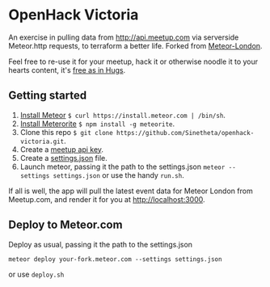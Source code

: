 OpenHack Victoria
=================

An exercise in pulling data from http://api.meetup.com via serverside Meteor.http requests, to terraform a better life. Forked from [Meteor-London](https://github.com/olizilla/meteor-london).

Feel free to re-use it for your meetup, hack it or otherwise noodle it to your hearts content, it's [free as in Hugs](http://blog.izs.me/post/48281002063/free-as-in-hugs-licence).

Getting started
---------------

1. [Install Meteor](http://docs.meteor.com/#quickstart) `$ curl https://install.meteor.com | /bin/sh`.
2. [Install Meterorite](https://github.com/oortcloud/meteorite) `$ npm install -g meteorite`.
3. Clone this repo `$ git clone https://github.com/Sinetheta/openhack-victoria.git`.
4. Create a [meetup api key](http://www.meetup.com/meetup_api/key/).
5. Create a [settings.json](https://github.com/Sinetheta/openhack-victoria/blob/master/example-settings.json) file.
6. Launch meteor, passing it the path to the settings.json `meteor --settings settings.json`
or use the handy `run.sh`.

If all is well, the app will pull the latest event data for Meteor London from Meetup.com, and render it for you at [http://localhost:3000](http://localhost:3000).

Deploy to Meteor.com
--------------------

Deploy as usual, passing it the path to the settings.json

```shell
meteor deploy your-fork.meteor.com --settings settings.json
```

or use `deploy.sh`
